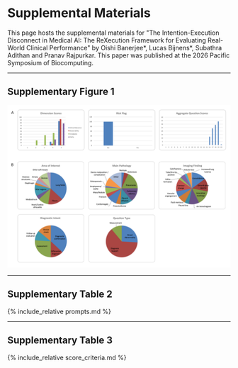 # Supplemental Materials

This page hosts the supplemental materials for "The Intention-Execution Disconnect in Medical AI: The ReXecution Framework for Evaluating Real-World Clinical Performance" by Oishi Banerjee*, Lucas Bijnens*, Subathra Adithan and Pranav Rajpurkar.
This paper was published at the 2026 Pacific Symposium of Biocomputing.

---

## Supplementary Figure 1

![Supplementary Figure 1](figure_1.png)

---

## Supplementary Table 2

{% include_relative prompts.md %}

---

## Supplementary Table 3

{% include_relative score_criteria.md %}
